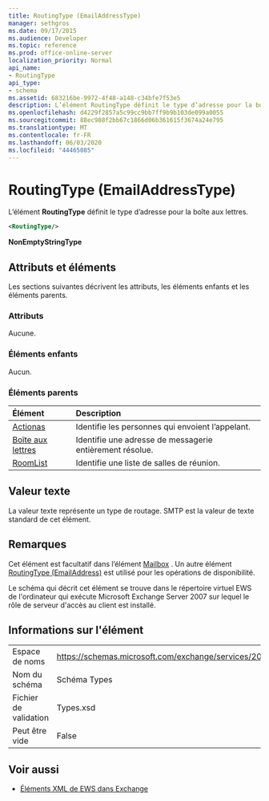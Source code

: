 ```yaml
---
title: RoutingType (EmailAddressType)
manager: sethgros
ms.date: 09/17/2015
ms.audience: Developer
ms.topic: reference
ms.prod: office-online-server
localization_priority: Normal
api_name:
- RoutingType
api_type:
- schema
ms.assetid: 683216be-9972-4f48-a148-c34bfe7f53e5
description: L’élément RoutingType définit le type d’adresse pour la boîte aux lettres.
ms.openlocfilehash: d4229f2857a5c99cc9bb7ff9b9b103de099a0055
ms.sourcegitcommit: 88ec988f2bb67c1866d06b361615f3674a24e795
ms.translationtype: MT
ms.contentlocale: fr-FR
ms.lasthandoff: 06/03/2020
ms.locfileid: "44465085"
---
```

# <a name="routingtype-emailaddresstype"></a>RoutingType (EmailAddressType)

L’élément **RoutingType** définit le type d’adresse pour la boîte aux lettres. 
  
```XML
<RoutingType/>
```

 **NonEmptyStringType**
## <a name="attributes-and-elements"></a>Attributs et éléments

Les sections suivantes décrivent les attributs, les éléments enfants et les éléments parents.
  
### <a name="attributes"></a>Attributs

Aucune.
  
### <a name="child-elements"></a>Éléments enfants

Aucun.
  
### <a name="parent-elements"></a>Éléments parents

|**Élément**|**Description**|
|:-----|:-----|
|[Actionas](actingas.md) <br/> |Identifie les personnes qui envoient l’appelant.  <br/> |
|[Boîte aux lettres](mailbox.md) <br/> |Identifie une adresse de messagerie entièrement résolue.  <br/> |
|[RoomList](roomlist.md) <br/> |Identifie une liste de salles de réunion.  <br/> |
   
## <a name="text-value"></a>Valeur texte

La valeur texte représente un type de routage. SMTP est la valeur de texte standard de cet élément.
  
## <a name="remarks"></a>Remarques

Cet élément est facultatif dans l’élément [Mailbox](mailbox.md) . Un autre élément [RoutingType (EmailAddress)](routingtype-emailaddress.md) est utilisé pour les opérations de disponibilité. 
  
Le schéma qui décrit cet élément se trouve dans le répertoire virtuel EWS de l'ordinateur qui exécute Microsoft Exchange Server 2007 sur lequel le rôle de serveur d'accès au client est installé.
  
## <a name="element-information"></a>Informations sur l'élément

|||
|:-----|:-----|
|Espace de noms  <br/> |https://schemas.microsoft.com/exchange/services/2006/types  <br/> |
|Nom du schéma  <br/> |Schéma Types  <br/> |
|Fichier de validation  <br/> |Types.xsd  <br/> |
|Peut être vide  <br/> |False  <br/> |
   
## <a name="see-also"></a>Voir aussi



- [Éléments XML de EWS dans Exchange](ews-xml-elements-in-exchange.md)

